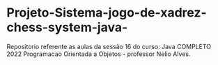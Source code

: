 # Projeto-Sistema-jogo-de-xadrez-chess-system-java-
Repositorio referente as aulas da sessão 16 do curso: Java COMPLETO 2022 Programacao Orientada a Objetos - professor Nelio Alves.
